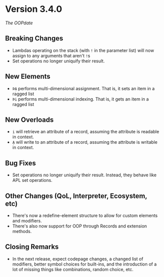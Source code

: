 # Version 3.4.0

_The OOPdate_

## Breaking Changes

* Lambdas operating on the stack (with `!` in the parameter list) will now assign
to any arguments that aren't `!`s
* Set operations no longer uniquify their result. 

## New Elements

* `ÞẠ` performs multi-dimensional assignment. That is, it sets an item in a ragged
list
* `Þi` performs multi-dimensional indexing. That is, it gets an item in a ragged
list

## New Overloads

* `i` will retrieve an attribute of a record, assuming the attribute is readable in context.
* `Ạ` will write to an attribute of a record, assuming the attribute is writable in context. 

## Bug Fixes

* Set operations no longer uniquify their result. Instead, they behave like APL set operations.

## Other Changes (QoL, Interpreter, Ecosystem, etc)

* There's now a redefine-element structure to allow for custom elements and modifiers.
* There's also now support for OOP through Records and extension methods.

## Closing Remarks

* In the next release, expect codepage changes, a changed list of modifiers, better symbol choices for built-ins, and the introduction of a lot of missing things like combinations, random choice, etc.

